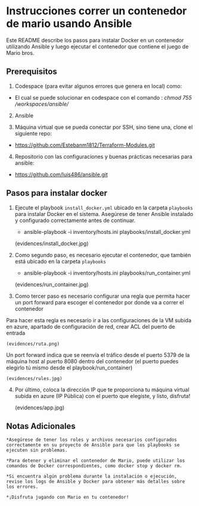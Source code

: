 # Instrucciones correr un contenedor de mario usando Ansible

Este README describe los pasos para instalar Docker en un contenedor utilizando Ansible y luego ejecutar el contenedor que contiene el juego de Mario bros.

## Prerequisitos

1. Codespace (para evitar algunos errores que genera en local) como:

- El cual se puede solucionar en codespace con el comando : *chmod 755 /workspaces/ansible/*

2. Ansible

3. Máquina virtual que se pueda conectar por SSH, sino tiene una, clone el siguiente repo:

- https://github.com/Estebanm1812/Terraform-Modules.git

4. Repositorio con las configuraciones y buenas prácticas necesarias para ansible:

- https://github.com/luis486/ansible.git


## Pasos para instalar docker

1. Ejecute el playbook `install_docker.yml` ubicado en la carpeta `playbooks` para instalar Docker en el sistema. Asegúrese de tener Ansible instalado y configurado correctamente antes de continuar.

   - ansible-playbook -i inventory/hosts.ini playbooks/install_docker.yml

   (evidences/install_docker.jpg)

2. Como segundo paso, es necesario ejecutar el contenedor, que también está ubicado en la carpeta `playbooks` 

   - ansible-playbook -i inventory/hosts.ini playbooks/run_container.yml

    (evidences/run_container.jpg)

3. Como tercer paso es necesario configurar una regla que permita hacer un port forward para escoger el contenedor por donde va a correr el contenedor

Para hacer esta regla es necesario ir a las configuraciones de la VM subida en azure, apartado de configuración de red, crear ACL del puerto de entrada 

    (evidences/ruta.png)

Un port forward indica que se reenvía el tráfico desde el puerto 5379 de la máquina host al puerto 8080 dentro del contenedor (el puerto puedes elegirlo tú mismo desde el playbook/run_container)

    (evidences/rules.jpg)

4. Por último, coloca la dirección IP que te proporciona tu máquina virtual subida en azure (IP Pública) con el puerto que elegiste, y listo, disfruta!

    (evidences/app.jpg)


## Notas Adicionales

    *Asegúrese de tener los roles y archivos necesarios configurados correctamente en su proyecto de Ansible para que los playbooks se ejecuten sin problemas.

    *Para detener y eliminar el contenedor de Mario, puede utilizar los comandos de Docker correspondientes, como docker stop y docker rm.

    *Si encuentra algún problema durante la instalación o ejecución, revise los logs de Ansible y Docker para obtener más detalles sobre los errores.

    *¡Disfruta jugando con Mario en tu contenedor!
